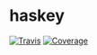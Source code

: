 # haskey
[![Travis](https://travis-ci.org/haskell-haskey/haskey.svg?branch=master)](https://travis-ci.org/haskell-haskey/haskey)
[![Coverage](https://coveralls.io/repos/github/haskell-haskey/haskey/badge.svg?branch=master)](https://coveralls.io/github/haskell-haskey/haskey?branch=master)
